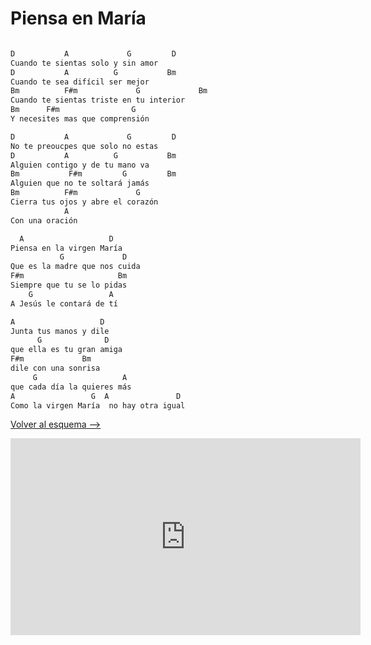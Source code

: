 # Piensa en María

```bash hl_lines="23"

D           A             G         D
Cuando te sientas solo y sin amor
D           A          G           Bm
Cuando te sea difícil ser mejor
Bm          F#m             G             Bm
Cuando te sientas triste en tu interior
Bm      F#m                G
Y necesites mas que comprensión

D           A             G         D
No te preoucpes que solo no estas
D           A          G           Bm
Alguien contigo y de tu mano va
Bm           F#m         G         Bm
Alguien que no te soltará jamás
Bm          F#m             G
Cierra tus ojos y abre el corazón
            A
Con una oración

  A                   D
Piensa en la virgen María
           G             D
Que es la madre que nos cuida
F#m                     Bm
Siempre que tu se lo pidas
    G                 A
A Jesús le contará de tí

A                   D
Junta tus manos y dile
      G              D
que ella es tu gran amiga
F#m             Bm
dile con una sonrisa
     G                   A
que cada día la quieres más
A                 G  A               D
Como la virgen María  no hay otra igual

```

[Volver al esquema -->](../index.md)

<iframe width="560" height="315" src="https://www.youtube.com/embed/jZUfim8fw9w?si=LkXLwU6V83XsokYC" title="YouTube video player" frameborder="0" allow="accelerometer; autoplay; clipboard-write; encrypted-media; gyroscope; picture-in-picture; web-share" allowfullscreen></iframe>
